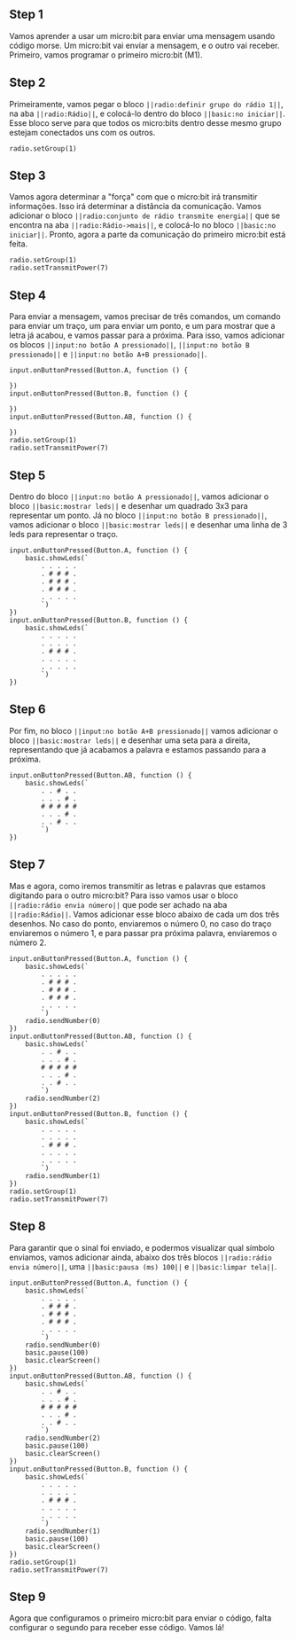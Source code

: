 


## Step 1

Vamos aprender a usar um micro:bit para enviar uma mensagem usando código morse.
Um micro:bit vai enviar a mensagem, e o outro vai receber. Primeiro, vamos 
programar o primeiro micro:bit (M1).

## Step 2

Primeiramente, vamos pegar o bloco ``||radio:definir grupo do rádio 1||``, na aba 
``||radio:Rádio||``, e colocá-lo dentro do bloco ``||basic:no iniciar||``. Esse bloco 
serve para que todos os micro:bits dentro desse mesmo grupo estejam conectados uns com 
os outros.

```blocks
radio.setGroup(1)
```

## Step 3

Vamos agora determinar a "força" com que o micro:bit irá transmitir informações. Isso irá 
determinar a distância da comunicação. Vamos adicionar o bloco 
``||radio:conjunto de rádio transmite energia||`` que se encontra na 
aba ``||radio:Rádio->mais||``, e colocá-lo no bloco ``||basic:no iniciar||``. Pronto, 
agora a parte da comunicação do primeiro micro:bit está feita.


```blocks
radio.setGroup(1)
radio.setTransmitPower(7)
```

## Step 4

Para enviar a mensagem, vamos precisar de três comandos, um comando para enviar um traço, 
um para enviar um ponto, e um para mostrar que a letra já acabou, e vamos passar para a 
próxima. Para isso, vamos adicionar os blocos ``||input:no botão A pressionado||``, 
``||input:no botão B pressionado||`` e ``||input:no botão A+B pressionado||``.


```blocks
input.onButtonPressed(Button.A, function () {
	
})
input.onButtonPressed(Button.B, function () {
	
})
input.onButtonPressed(Button.AB, function () {
	
})
radio.setGroup(1)
radio.setTransmitPower(7)
```

## Step 5

Dentro do bloco ``||input:no botão A pressionado||``, vamos adicionar o bloco 
``||basic:mostrar leds||`` e desenhar um quadrado 3x3 para representar um ponto. Já 
no bloco ``||input:no botão B pressionado||``, vamos adicionar o bloco 
``||basic:mostrar leds||`` e desenhar uma linha de 3 leds para representar o traço.


```blocks
input.onButtonPressed(Button.A, function () {
    basic.showLeds(`
        . . . . .
        . # # # .
        . # # # .
        . # # # .
        . . . . .
        `)
})
input.onButtonPressed(Button.B, function () {
    basic.showLeds(`
        . . . . .
        . . . . .
        . # # # .
        . . . . .
        . . . . .
        `)
})
```

## Step 6
Por fim, no bloco ``||input:no botão A+B pressionado||`` vamos adicionar o bloco 
``||basic:mostrar leds||`` e desenhar uma seta para a direita, representando que já 
acabamos a palavra e estamos passando para a próxima.

```blocks
input.onButtonPressed(Button.AB, function () {
    basic.showLeds(`
        . . # . .
        . . . # .
        # # # # #
        . . . # .
        . . # . .
        `)
})
```

## Step 7
Mas e agora, como iremos transmitir as letras e palavras que estamos digitando para 
o outro micro:bit? Para isso vamos usar o bloco ``||radio:rádio envia número||`` 
que pode ser achado na aba ``||radio:Rádio||``. Vamos adicionar esse bloco abaixo de cada 
um dos três desenhos. No caso do ponto, enviaremos o número 0, no caso do traço enviaremos 
o número 1, e para passar pra próxima palavra, enviaremos o número 2.

```blocks
input.onButtonPressed(Button.A, function () {
    basic.showLeds(`
        . . . . .
        . # # # .
        . # # # .
        . # # # .
        . . . . .
        `)
    radio.sendNumber(0)
})
input.onButtonPressed(Button.AB, function () {
    basic.showLeds(`
        . . # . .
        . . . # .
        # # # # #
        . . . # .
        . . # . .
        `)
    radio.sendNumber(2)
})
input.onButtonPressed(Button.B, function () {
    basic.showLeds(`
        . . . . .
        . . . . .
        . # # # .
        . . . . .
        . . . . .
        `)
    radio.sendNumber(1)
})
radio.setGroup(1)
radio.setTransmitPower(7)
```

## Step 8
Para garantir que o sinal foi enviado, e podermos visualizar qual símbolo enviamos, vamos 
adicionar ainda, abaixo dos três blocos ``||radio:rádio envia número||``, uma 
``||basic:pausa (ms) 100||`` e ``||basic:limpar tela||``.

```blocks
input.onButtonPressed(Button.A, function () {
    basic.showLeds(`
        . . . . .
        . # # # .
        . # # # .
        . # # # .
        . . . . .
        `)
    radio.sendNumber(0)
    basic.pause(100)
    basic.clearScreen()
})
input.onButtonPressed(Button.AB, function () {
    basic.showLeds(`
        . . # . .
        . . . # .
        # # # # #
        . . . # .
        . . # . .
        `)
    radio.sendNumber(2)
    basic.pause(100)
    basic.clearScreen()
})
input.onButtonPressed(Button.B, function () {
    basic.showLeds(`
        . . . . .
        . . . . .
        . # # # .
        . . . . .
        . . . . .
        `)
    radio.sendNumber(1)
    basic.pause(100)
    basic.clearScreen()
})
radio.setGroup(1)
radio.setTransmitPower(7)
```



## Step 9

Agora que configuramos o primeiro micro:bit para enviar o código,
 falta configurar o segundo para receber esse código. Vamos lá!







